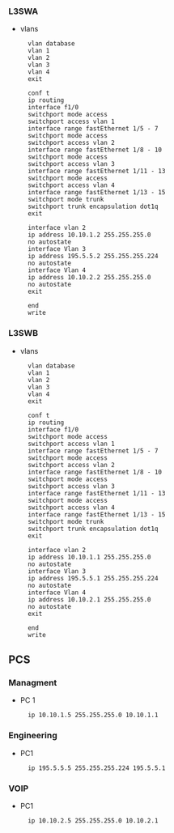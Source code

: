 ### L3SWA
* vlans

		vlan database
		vlan 1
		vlan 2
		vlan 3
		vlan 4
		exit
		
		conf t
		ip routing 
		interface f1/0
		switchport mode access
		switchport access vlan 1
		interface range fastEthernet 1/5 - 7
		switchport mode access
		switchport access vlan 2
		interface range fastEthernet 1/8 - 10 
		switchport mode access               
		switchport access vlan 3             
		interface range fastEthernet 1/11 - 13
		switchport mode access                
		switchport access vlan 4              
		interface range fastEthernet 1/13 - 15
		switchport mode trunk
		switchport trunk encapsulation dot1q
		exit
		
		interface vlan 2
		ip address 10.10.1.2 255.255.255.0
		no autostate
		interface Vlan 3
		ip address 195.5.5.2 255.255.255.224
		no autostate
		interface Vlan 4
		ip address 10.10.2.2 255.255.255.0 
		no autostate 
		exit 
	
		end 
		write

### L3SWB

* vlans

		vlan database
		vlan 1
		vlan 2
		vlan 3
		vlan 4
		exit
		
		conf t
		ip routing 
		interface f1/0
		switchport mode access
		switchport access vlan 1
		interface range fastEthernet 1/5 - 7
		switchport mode access
		switchport access vlan 2
		interface range fastEthernet 1/8 - 10 
		switchport mode access               
		switchport access vlan 3             
		interface range fastEthernet 1/11 - 13
		switchport mode access                
		switchport access vlan 4              
		interface range fastEthernet 1/13 - 15
		switchport mode trunk
		switchport trunk encapsulation dot1q
		exit
		
		interface vlan 2
		ip address 10.10.1.1 255.255.255.0
		no autostate
		interface Vlan 3
		ip address 195.5.5.1 255.255.255.224
		no autostate
		interface Vlan 4
		ip address 10.10.2.1 255.255.255.0 
		no autostate 
		exit 
		
		end 
		write

	



## PCS

### Managment
* PC 1

		ip 10.10.1.5 255.255.255.0 10.10.1.1


### Engineering
* PC1 

		ip 195.5.5.5 255.255.255.224 195.5.5.1


### VOIP
* PC1

		ip 10.10.2.5 255.255.255.0 10.10.2.1

